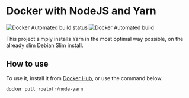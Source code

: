 # Docker with NodeJS and Yarn 

![Docker Automated build status](https://img.shields.io/docker/build/roelofr/node-yarn.svg)
![Docker Automated build](https://img.shields.io/docker/automated/roelofr/node-yarn.svg)

This project simply installs Yarn in the most optimal way possible, on the
already slim Debian Slim install.

## How to use

To use it, install it from [Docker Hub](https://hub.docker.com/r/roelofr/node-yarn/), or use the command below.

```sh
docker pull roelofr/node-yarn
```

